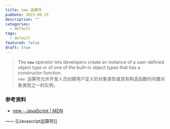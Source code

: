 ```yaml
---
title: new 运算符
pubDate: 2023-09-15
description: ""
categories:
  - default
tags:
  - default
featured: false
draft: true
---
```


> The **`new`** operator lets developers create an instance of a user-defined object type or of one of the built-in object types that has a constructor function.  
> `new`  运算符允许开发人员创建用户定义的对象类型或具有构造函数的内置对象类型之一的实例。

### 参考资料

- [new - JavaScript | MDN](https://developer.mozilla.org/en-US/docs/Web/JavaScript/Reference/Operators/new)

——
[[Javascript运算符]]

